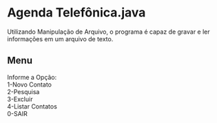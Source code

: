 # Agenda Telefônica.java

Utilizando Manipulação de Arquivo, o programa é capaz de gravar e ler informações em um arquivo de texto.

<div>
  <h2>Menu</h2>
  <div>Informe a Opção:</div>
  <div>1-Novo Contato</div>
  <div>2-Pesquisa</div>
  <div>3-Excluir</div>
  <div>4-Listar Contatos</div>
  <div>0-SAIR</div>
</div>
